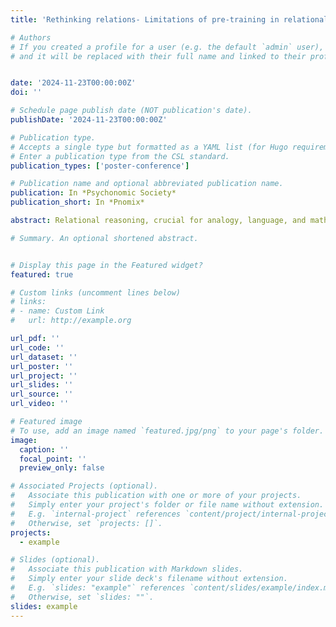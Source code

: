 ```yaml
---
title: 'Rethinking relations- Limitations of pre-training in relational rule learning'

# Authors
# If you created a profile for a user (e.g. the default `admin` user), write the username (folder name) here
# and it will be replaced with their full name and linked to their profile.


date: '2024-11-23T00:00:00Z'
doi: ''

# Schedule page publish date (NOT publication's date).
publishDate: '2024-11-23T00:00:00Z'

# Publication type.
# Accepts a single type but formatted as a YAML list (for Hugo requirements).
# Enter a publication type from the CSL standard.
publication_types: ['poster-conference']

# Publication name and optional abbreviated publication name.
publication: In *Psychonomic Society*
publication_short: In *Pnomix*

abstract: Relational reasoning, crucial for analogy, language, and mathematics, involves complex rule acquisition whose mechanisms remain largely unknown. Building on existing research, we hypothesized that mastering component rules enhances learning of more complex integrated relational rules. We created an analog of a math task for judging whether one integer is greater than another, where shapes (triangle, square) represent integers (3, 4), colors (green, red) represent sign (+/-), and spatial arrangement (above) depicts the comparison (greater than). We randomly assigned participants (n=200) into four groups, manipulating pre-training to mastery on one sub-rule (e.g., 4>3?, -4>-3?, or -3>4?) prior to training on the full task with all sub-rules. A fourth group did the full task twice. Mastery in pre-training was a significant predictor of overall success in the full task. Interleaved practice of the sub-rules without pre-training appeared most effective, yet low overall mastery after extensive trials suggests significant interference between sub-rules. This research reveals challenges in relational rule learning and suggests hypotheses for the key contributions to those challenges, including memory of prior examples and interference.

# Summary. An optional shortened abstract.


# Display this page in the Featured widget?
featured: true

# Custom links (uncomment lines below)
# links:
# - name: Custom Link
#   url: http://example.org

url_pdf: ''
url_code: ''
url_dataset: ''
url_poster: ''
url_project: ''
url_slides: ''
url_source: ''
url_video: ''

# Featured image
# To use, add an image named `featured.jpg/png` to your page's folder.
image:
  caption: ''
  focal_point: ''
  preview_only: false

# Associated Projects (optional).
#   Associate this publication with one or more of your projects.
#   Simply enter your project's folder or file name without extension.
#   E.g. `internal-project` references `content/project/internal-project/index.md`.
#   Otherwise, set `projects: []`.
projects:
  - example

# Slides (optional).
#   Associate this publication with Markdown slides.
#   Simply enter your slide deck's filename without extension.
#   E.g. `slides: "example"` references `content/slides/example/index.md`.
#   Otherwise, set `slides: ""`.
slides: example
---
```

<!-- 
{{% callout note %}}
Click the _Cite_ button above to demo the feature to enable visitors to import publication metadata into their reference management software.
{{% /callout %}}

{{% callout note %}}
Create your slides in Markdown - click the _Slides_ button to check out the example.
{{% /callout %}}

Add the publication's **full text** or **supplementary notes** here. You can use rich formatting such as including [code, math, and images](https://docs.hugoblox.com/content/writing-markdown-latex/).
 -->